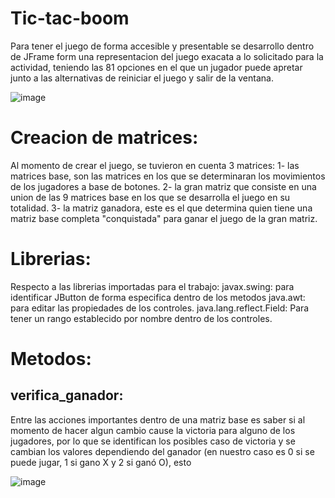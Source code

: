 # Tic-tac-boom
Para tener el juego de forma accesible y presentable se desarrollo dentro de JFrame form una representacion del juego exacata a lo solicitado para la actividad,
teniendo las 81 opciones en el que un jugador puede apretar junto a las alternativas de reiniciar el juego y salir de la ventana.

![image](https://github.com/Cristo100/Tic-tac-boom/assets/135175850/ff53b9a8-b04b-425c-8267-decaef81df63)


# Creacion de matrices:
Al momento de crear el juego, se tuvieron en cuenta 3 matrices:
1- las matrices base, son las matrices en los que se determinaran los movimientos de los jugadores a base de botones.
2- la gran matriz que consiste en una union de las 9 matrices base en los que se desarrolla el juego en su totalidad.
3- la matriz ganadora, este es el que determina quien tiene una matriz base completa "conquistada" para ganar el juego de la gran matriz.


# Librerias:
Respecto a las librerias importadas para el trabajo:
javax.swing: para identificar JButton de forma especifica dentro de los metodos
java.awt: para editar las propiedades de los controles.
java.lang.reflect.Field: Para tener un rango establecido por nombre dentro de los controles.

# Metodos:
## verifica_ganador:
Entre las acciones importantes dentro de una matriz base es saber si al momento de hacer algun cambio cause la victoria para alguno de
los jugadores, por lo que se identifican los posibles caso de victoria y se cambian los valores dependiendo del ganador (en nuestro caso es 0 si se puede jugar, 1 si gano X y
2 si ganó O), esto 


![image](https://github.com/Cristo100/Tic-tac-boom/assets/135175850/6bb70054-537a-4bac-a020-0207e2918167)
